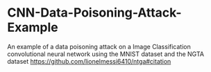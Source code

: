 # CNN-Data-Poisoning-Attack-Example
An example of a data poisoning attack on a Image Classification convolutional neural network using the MNIST dataset and the NGTA dataset https://github.com/lionelmessi6410/ntga#citation

